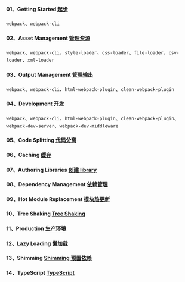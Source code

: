 #### 01、Getting Started [起步](https://www.webpackjs.com/guides/getting-started/)
`webpack`、`webpack-cli`

#### 02、Asset Management [管理资源](https://www.webpackjs.com/guides/asset-management/)
`webpack`、`webpack-cli`、`style-loader`、`css-loader`、`file-loader`、`csv-loader`、`xml-loader`

#### 03、Output Management [管理输出](https://www.webpackjs.com/guides/output-management/)
`webpack`、`webpack-cli`、`html-webpack-plugin`、`clean-webpack-plugin`

#### 04、Development [开发](https://www.webpackjs.com/guides/development/)
`webpack`、`webpack-cli`、`html-webpack-plugin`、`clean-webpack-plugin`、`webpack-dev-server`、`webpack-dev-middleware`

#### 05、Code Splitting [代码分离](https://webpack.docschina.org/guides/code-splitting/)

#### 06、Caching [缓存](https://webpack.docschina.org/guides/caching/)

#### 07、Authoring Libraries [创建 library](https://webpack.docschina.org/guides/author-libraries/)

#### 08、Dependency Management [依赖管理](https://webpack.docschina.org/guides/dependency-management/)

#### 09、Hot Module Replacement [模块热更新](https://webpack.docschina.org/guides/hot-module-replacement/)

#### 10、Tree Shaking [Tree Shaking](https://webpack.docschina.org/guides/tree-shaking/)

#### 11、Production [生产环境](https://webpack.docschina.org/guides/production/)

#### 12、Lazy Loading [懒加载](https://webpack.docschina.org/guides/lazy-loading/)

#### 13、Shimming [Shimming 预置依赖](https://webpack.docschina.org/guides/shimming/)

#### 14、TypeScript [TypeScript](https://webpack.docschina.org/guides/typescript/)
